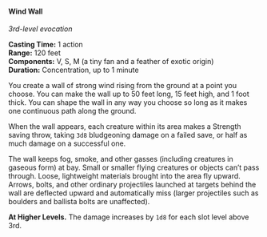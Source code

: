#### Wind Wall
<!-- markdownlint-disable link-image-reference-definitions -->
[_metadata_:spell_name]:- "Wind Wall"
[_metadata_:spell_level]:- "3"
[_metadata_:spell_school]:- "evocation"
[_metadata_:ritual]:- "false"
[_metadata_:casting_time_amount]:- "1"
[_metadata_:casting_time_unit]:- "action"
[_metadata_:range]:- "120 feet"
[_metadata_:target]:- "a point"
[_metadata_:components_verbal]:- "true"
[_metadata_:components_somatic]:- "true"
[_metadata_:components_material]:- "true"
[_metadata_:components_material_description]:- "a tiny fan and a feather of exotic origin"
[_metadata_:duration]:- "1 minute"
[_metadata_:concentration]:- "true"
[_metadata_:saving_throw]:- "Strength"
[_metadata_:saving_throw_success]:- "halves_damage"
[_metadata_:damage_formula]:- "3d8"
[_metadata_:damage_type]:- "bludgeoning"
[_metadata_:compared_to_wotc_srd_5.1]:- "mechanics_different_wording_different"
[_metadata_:compared_to_a5e_srd]:- "mechanics_different_wording_different"
<!-- markdownlint-disable-next-line no-emphasis-as-heading -->
_3rd-level evocation_

**Casting Time:** 1 action \
**Range:** 120 feet \
**Components:** V, S, M (a tiny fan and a feather of exotic origin) \
**Duration:** Concentration, up to 1 minute

You create a wall of strong wind rising from the ground at a point you choose.
You can make the wall up to 50 feet long, 15 feet high, and 1 foot thick.
You can shape the wall in any way you choose so long as it makes one continuous path along the ground.

When the wall appears, each creature within its area makes a Strength saving throw, taking `3d8` bludgeoning damage on a failed save, or half as much damage on a successful one.

The wall keeps fog, smoke, and other gasses (including creatures in gaseous form) at bay.
Small or smaller flying creatures or objects can’t pass through.
Loose, lightweight materials brought into the area fly upward.
Arrows, bolts, and other ordinary projectiles launched at targets behind the wall are deflected upward and automatically miss (larger projectiles such as boulders and ballista bolts are unaffected).

**At Higher Levels.**
The damage increases by `1d8` for each slot level above 3rd.
